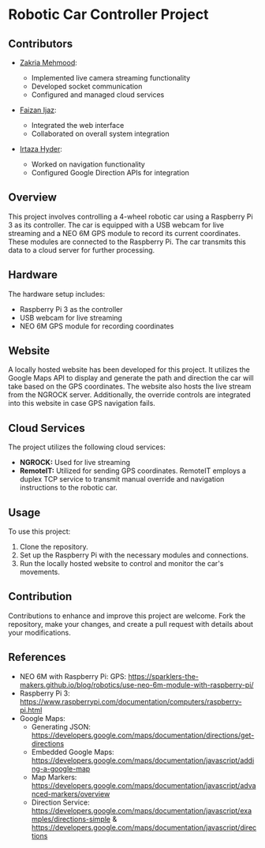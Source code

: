 # Robotic Car Controller Project

## Contributors

- [Zakria Mehmood](https://github.com/ZakriaComputerEngineer):
  - Implemented live camera streaming functionality
  - Developed socket communication
  - Configured and managed cloud services

- [Faizan Ijaz](https://github.com/faizanejaz14):
  - Integrated the web interface
  - Collaborated on overall system integration

- [Irtaza Hyder](https://github.com/SyedMIrtazaHyder):
  - Worked on navigation functionality
  - Configured Google Direction APIs for integration

## Overview
This project involves controlling a 4-wheel robotic car using a Raspberry Pi 3 as its controller. The car is equipped with a USB webcam for live streaming and a NEO 6M GPS module to record its current coordinates. These modules are connected to the Raspberry Pi. The car transmits this data to a cloud server for further processing.

## Hardware
The hardware setup includes:
- Raspberry Pi 3 as the controller
- USB webcam for live streaming
- NEO 6M GPS module for recording coordinates

## Website
A locally hosted website has been developed for this project. It utilizes the Google Maps API to display and generate the path and direction the car will take based on the GPS coordinates. The website also hosts the live stream from the NGROCK server. Additionally, the override controls are integrated into this website in case GPS navigation fails.

## Cloud Services
The project utilizes the following cloud services:
- **NGROCK:** Used for live streaming
- **RemoteIT:** Utilized for sending GPS coordinates. RemoteIT employs a duplex TCP service to transmit manual override and navigation instructions to the robotic car.

## Usage
To use this project:
1. Clone the repository.
2. Set up the Raspberry Pi with the necessary modules and connections.
3. Run the locally hosted website to control and monitor the car's movements.

## Contribution
Contributions to enhance and improve this project are welcome. Fork the repository, make your changes, and create a pull request with details about your modifications.

## References
- NEO 6M with Raspberry Pi: GPS: https://sparklers-the-makers.github.io/blog/robotics/use-neo-6m-module-with-raspberry-pi/
- Raspberry Pi 3: https://www.raspberrypi.com/documentation/computers/raspberry-pi.html
- Google Maps: 
    - Generating JSON: https://developers.google.com/maps/documentation/directions/get-directions
    - Embedded Google Maps: https://developers.google.com/maps/documentation/javascript/adding-a-google-map
    - Map Markers: https://developers.google.com/maps/documentation/javascript/advanced-markers/overview
    - Direction Service: https://developers.google.com/maps/documentation/javascript/examples/directions-simple & https://developers.google.com/maps/documentation/javascript/directions